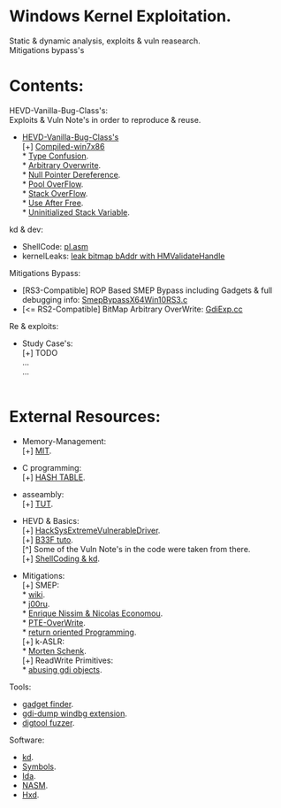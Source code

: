 # Windows Kernel Exploitation.
Static & dynamic analysis, exploits & vuln reasearch. <br>
Mitigations bypass's <br>

# Contents:
HEVD-Vanilla-Bug-Class's:<br>
Exploits & Vuln Note's in order to reproduce & reuse.<br>
* <html><a href="https://github.com/akayn/demos/tree/master/HEVD-Vanilla-Bug-Class's">HEVD-Vanilla-Bug-Class's</a></html><br>
	[+] <html><a href="https://github.com/akayn/demos/blob/master/HEVD-Vanilla-Bug-Class's/Compiled.zip?raw=true">Compiled-win7x86</a></html><br>
	* <html><a href="https://github.com/akayn/demos/blob/master/HEVD-Vanilla-Bug-Class's/HEVD-TypeConfX86Win7.c">Type Confusion</a></html>.<br>
	* <html><a href="https://github.com/akayn/demos/blob/master/HEVD-Vanilla-Bug-Class's/HEVD-ArbitraryOverwritex86win7.c">Arbitrary Overwrite</a></html>.<br>
	* <html><a href="https://github.com/akayn/demos/blob/master/HEVD-Vanilla-Bug-Class's/HEVD-NullPointerDereference.c">Null Pointer Dereference</a></html>.<br>
	* <html><a href="https://github.com/akayn/demos/blob/master/HEVD-Vanilla-Bug-Class's/HEVD-PoolOverFlow-Win7-x86.c">Pool OverFlow</a></html>.<br>
	* <html><a href="https://github.com/akayn/demos/blob/master/HEVD-Vanilla-Bug-Class's/HEVD-StackOverFlowx86Win7.c">Stack OverFlow</a></html>.<br>
	* <html><a href="https://github.com/akayn/demos/blob/master/HEVD-Vanilla-Bug-Class's/HEVD-Uaf-Win7x86.c">Use After Free</a></html>.<br>
	* <html><a href="https://github.com/akayn/demos/blob/master/HEVD-Vanilla-Bug-Class's/HEVD-UninitializedStackVariableWin7x86.c">Uninitialized Stack Variable</a></html>.<br>

kd & dev:<br>
* ShellCode: <html><a href="https://github.com/akayn/demos/blob/master/Win10/PayLoads/TokenStealingShellCode.asm">pl.asm</a></html><br>
* kernelLeaks: <html><a href="https://github.com/akayn/demos/blob/master/Primitives/HMValidateBitmap.cc">leak bitmap bAddr with HMValidateHandle</a></html><br>

Mitigations Bypass:<br>
* [RS3-Compatible] ROP Based SMEP Bypass including Gadgets & full debugging info: <html><a href="https://github.com/akayn/demos/blob/master/Win10/SmepByPassWin10x64build.16281Rs3/SmepBypassX64Win10RS3.c">SmepBypassX64Win10RS3.c</a></html><br>
* [<= RS2-Compatible] BitMap Arbitrary OverWrite: <html><a href="https://github.com/akayn/demos/blob/master/Win10/BitMap_Win_10_15063.0.amd64fre.rs2_release.170317-1834/GdiExp.cc">GdiExp.cc</a></html><br>

Re & exploits:<br>
* Study Case's:<br>
	[+] TODO<br>...<br>
	...<br><br>

# External Resources:
* Memory-Management:<br>
	[+] <html><a href="https://ocw.mit.edu/courses/electrical-engineering-and-computer-science/6-088-introduction-to-c-memory-management-and-c-object-oriented-programming-january-iap-2010/lecture-notes/">MIT</a></html>.<br>
* C programming:<br>
	[+] <html><a href="https://github.com/jamesroutley/write-a-hash-table">HASH TABLE</a></html>.<br>
* asseambly:<br>
	[+] <html><a href="https://www-s.acm.illinois.edu/sigwin/old/workshops/winasmtut.pdf">TUT</a></html>.<br>

* HEVD & Basics:<br>
	[+] <html><a href="https://github.com/hacksysteam/HackSysExtremeVulnerableDriver">HackSysExtremeVulnerableDriver</a></html>.<br>
	[+] <html><a href="http://www.fuzzysecurity.com/tutorials.html">B33F tuto</a></html>.<br>
			[^]            Some of the Vuln Note's in the code were taken from there. <br>
	[+] <html><a href="https://blahcat.github.io/2017/08/14/a-primer-to-windows-x64-shellcoding/">ShellCoding & kd</a></html>.<br>
* Mitigations:<br>
	[+] SMEP:<br>
		* <html><a href="https://en.wikipedia.org/wiki/Control_register#CR4">wiki</a></html>.<br>
		* <html><a href="http://j00ru.vexillium.org/?p=783">j00ru</a></html>.<br>
		* <html><a href="https://github.com/n3k/EKOParty2015_Windows_SMEP_Bypass">Enrique Nissim & Nicolas Economou</a></html>.<br>
		* <html><a href="https://www.coresecurity.com/blog/getting-physical-extreme-abuse-of-intel-based-paging-systems-part-3-windows-hals-heap">PTE-OverWrite</a></html>.<br>
		* <html><a href="https://www.blackhat.com/presentations/bh-usa-08/Shacham/BH_US_08_Shacham_Return_Oriented_Programming.pdf">return oriented Programming</a></html>.<br>
	[+] k-ASLR:<br>
		* <html><a href="https://github.com/MortenSchenk/BHUSA2017">Morten Schenk</a></html>.<br>
	[+] ReadWrite Primitives: <br>
		* <html><a href="https://sensepost.com/blog/2017/abusing-gdi-objects-for-ring0-primitives-revolution/">abusing gdi objects</a></html>.<br>

Tools:<br>
* <html><a href="https://github.com/CoreSecurity/Agafi">gadget finder</a></html>.<br>
* <html><a href="https://github.com/akayn/GDIObjDump">gdi-dump windbg extension</a></html>.<br>
* <html><a href="http://www.iceswordlab.com/2017/06/14/Automatically-Discovering-Windows-Kernel-Information-Leak-Vulnerabilities_en/">digtool fuzzer</a></html>.<br>

Software:<br>
* <html><a href="https://developer.microsoft.com/en-us/windows/hardware/windows-driver-kit">kd</a></html>.<br>
* <html><a href="https://developer.microsoft.com/en-us/windows/hardware/download-symbols">Symbols</a></html>.<br>
* <html><a href="https://www.hex-rays.com/products/ida/">Ida</a></html>.<br>
* <html><a href="http://www.nasm.us/">NASM</a></html>.<br>
* <html><a href="https://mh-nexus.de/en/hxd/">Hxd</a></html>.<br>
